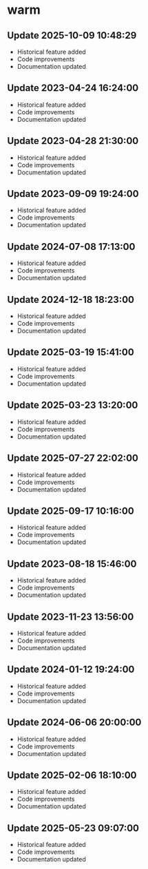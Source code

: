 # warm

## Update 2025-10-09 10:48:29
- Historical feature added
- Code improvements
- Documentation updated

## Update 2023-04-24 16:24:00
- Historical feature added
- Code improvements
- Documentation updated

## Update 2023-04-28 21:30:00
- Historical feature added
- Code improvements
- Documentation updated

## Update 2023-09-09 19:24:00
- Historical feature added
- Code improvements
- Documentation updated

## Update 2024-07-08 17:13:00
- Historical feature added
- Code improvements
- Documentation updated

## Update 2024-12-18 18:23:00
- Historical feature added
- Code improvements
- Documentation updated

## Update 2025-03-19 15:41:00
- Historical feature added
- Code improvements
- Documentation updated

## Update 2025-03-23 13:20:00
- Historical feature added
- Code improvements
- Documentation updated

## Update 2025-07-27 22:02:00
- Historical feature added
- Code improvements
- Documentation updated

## Update 2025-09-17 10:16:00
- Historical feature added
- Code improvements
- Documentation updated

## Update 2023-08-18 15:46:00
- Historical feature added
- Code improvements
- Documentation updated

## Update 2023-11-23 13:56:00
- Historical feature added
- Code improvements
- Documentation updated

## Update 2024-01-12 19:24:00
- Historical feature added
- Code improvements
- Documentation updated

## Update 2024-06-06 20:00:00
- Historical feature added
- Code improvements
- Documentation updated

## Update 2025-02-06 18:10:00
- Historical feature added
- Code improvements
- Documentation updated

## Update 2025-05-23 09:07:00
- Historical feature added
- Code improvements
- Documentation updated